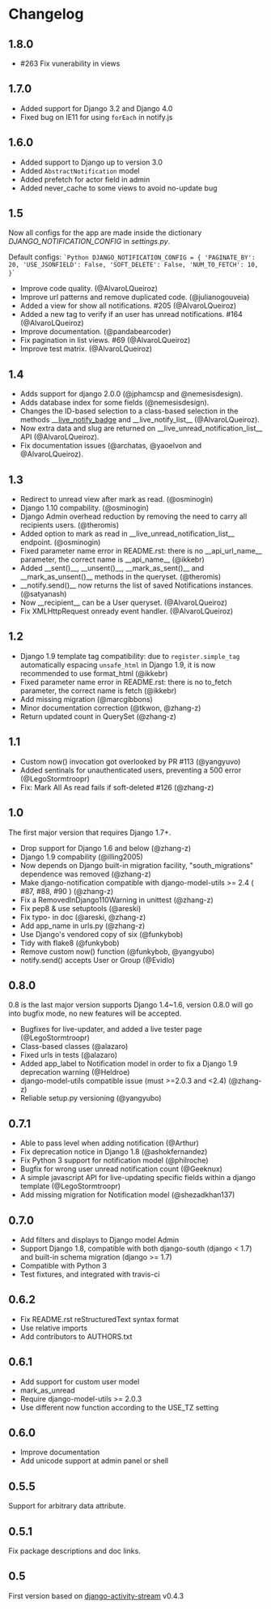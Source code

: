 # Changelog

## 1.8.0

  - #263 Fix vunerability in views

## 1.7.0

  - Added support for Django 3.2 and Django 4.0
  - Fixed bug on IE11 for using `forEach` in notify.js

## 1.6.0

  - Added support to Django up to version 3.0
  - Added `AbstractNotification` model
  - Added prefetch for actor field in admin
  - Added never\_cache to some views to avoid no-update bug

## 1.5

Now all configs for the app are made inside the dictionary
*DJANGO\_NOTIFICATION\_CONFIG* in *settings.py*.

Default configs: `` `Python DJANGO_NOTIFICATION_CONFIG = {
'PAGINATE_BY': 20, 'USE_JSONFIELD': False, 'SOFT_DELETE': False,
'NUM_TO_FETCH': 10, } ``\`

  - Improve code quality. (@AlvaroLQueiroz)
  - Improve url patterns and remove duplicated code. (@julianogouveia)
  - Added a view for show all notifications. \#205 (@AlvaroLQueiroz)
  - Added a new tag to verify if an user has unread notifications. \#164
    (@AlvaroLQueiroz)
  - Improve documentation. (@pandabearcoder)
  - Fix pagination in list views. \#69 (@AlvaroLQueiroz)
  - Improve test matrix. (@AlvaroLQueiroz)

## 1.4

  - Adds support for django 2.0.0 (@jphamcsp and @nemesisdesign).
  - Adds database index for some fields (@nemesisdesign).
  - Changes the ID-based selection to a class-based selection in the
    methods
    \_\_[live\_notify\_badge](THIS%20VERSION%20HAS%20BREAKING%20CHANGES__:)
    and \_\_live\_notify\_list\_\_ (@AlvaroLQueiroz).
  - Now extra data and slug are returned on
    \_\_live\_unread\_notification\_list\_\_ API (@AlvaroLQueiroz).
  - Fix documentation issues (@archatas, @yaoelvon and @AlvaroLQueiroz).

## 1.3

  - Redirect to unread view after mark as read. (@osminogin)
  - Django 1.10 compability. (@osminogin)
  - Django Admin overhead reduction by removing the need to carry all
    recipients users. (@theromis)
  - Added option to mark as read in
    \_\_live\_unread\_notification\_list\_\_ endpoint. (@osminogin)
  - Fixed parameter name error in README.rst: there is no
    \_\_api\_url\_name\_\_ parameter, the correct name is
    \_\_api\_name\_\_ (@ikkebr)
  - Added \_\_sent()\_\_, \_\_unsent()\_\_, \_\_mark\_as\_sent()\_\_ and
    \_\_mark\_as\_unsent()\_\_ methods in the queryset. (@theromis)
  - \_\_notify.send()\_\_ now returns the list of saved Notifications
    instances. (@satyanash)
  - Now \_\_recipient\_\_ can be a User queryset. (@AlvaroLQueiroz)
  - Fix XMLHttpRequest onready event handler. (@AlvaroLQueiroz)

## 1.2

  - Django 1.9 template tag compatibility: due to `register.simple_tag`
    automatically espacing `unsafe_html` in Django 1.9, it is now
    recommended to use format\_html (@ikkebr)
  - Fixed parameter name error in README.rst: there is no to\_fetch
    parameter, the correct name is fetch (@ikkebr)
  - Add missing migration (@marcgibbons)
  - Minor documentation correction (@tkwon, @zhang-z)
  - Return updated count in QuerySet (@zhang-z)

## 1.1

  - Custom now() invocation got overlooked by PR \#113 (@yangyuvo)
  - Added sentinals for unauthenticated users, preventing a 500 error
    (@LegoStormtroopr)
  - Fix: Mark All As read fails if soft-deleted \#126 (@zhang-z)

## 1.0

The first major version that requires Django 1.7+.

  - Drop support for Django 1.6 and below (@zhang-z)
  - Django 1.9 compability (@illing2005)
  - Now depends on Django built-in migration facility,
    "south\_migrations" dependence was removed (@zhang-z)
  - Make django-notification compatible with django-model-utils \>= 2.4
    ( \#87, \#88, \#90 ) (@zhang-z)
  - Fix a RemovedInDjango110Warning in unittest (@zhang-z)
  - Fix pep8 & use setuptools (@areski)
  - Fix typo- in doc (@areski, @zhang-z)
  - Add app\_name in urls.py (@zhang-z)
  - Use Django's vendored copy of six (@funkybob)
  - Tidy with flake8 (@funkybob)
  - Remove custom now() function (@funkybob, @yangyubo)
  - notify.send() accepts User or Group (@Evidlo)

## 0.8.0

0.8 is the last major version supports Django 1.4\~1.6, version 0.8.0
will go into bugfix mode, no new features will be accepted.

  - Bugfixes for live-updater, and added a live tester page
    (@LegoStormtroopr)
  - Class-based classes (@alazaro)
  - Fixed urls in tests (@alazaro)
  - Added app\_label to Notification model in order to fix a Django 1.9
    deprecation warning (@Heldroe)
  - django-model-utils compatible issue (must \>=2.0.3 and \<2.4)
    (@zhang-z)
  - Reliable setup.py versioning (@yangyubo)

## 0.7.1

  - Able to pass level when adding notification (@Arthur)
  - Fix deprecation notice in Django 1.8 (@ashokfernandez)
  - Fix Python 3 support for notification model (@philroche)
  - Bugfix for wrong user unread notification count (@Geeknux)
  - A simple javascript API for live-updating specific fields within a
    django template (@LegoStormtroopr)
  - Add missing migration for Notification model (@shezadkhan137)

## 0.7.0

  - Add filters and displays to Django model Admin
  - Support Django 1.8, compatible with both django-south (django \<
    1.7) and built-in schema migration (django \>= 1.7)
  - Compatible with Python 3
  - Test fixtures, and integrated with travis-ci

## 0.6.2

  - Fix README.rst reStructuredText syntax format
  - Use relative imports
  - Add contributors to AUTHORS.txt

## 0.6.1

  - Add support for custom user model
  - mark\_as\_unread
  - Require django-model-utils \>= 2.0.3
  - Use different <span class="title-ref">now</span> function according
    to the <span class="title-ref">USE\_TZ</span> setting

## 0.6.0

  - Improve documentation
  - Add unicode support at admin panel or shell

## 0.5.5

Support for arbitrary data attribute.

## 0.5.1

Fix package descriptions and doc links.

## 0.5

First version based on
[django-activity-stream](https://github.com/justquick/django-activity-stream)
v0.4.3

